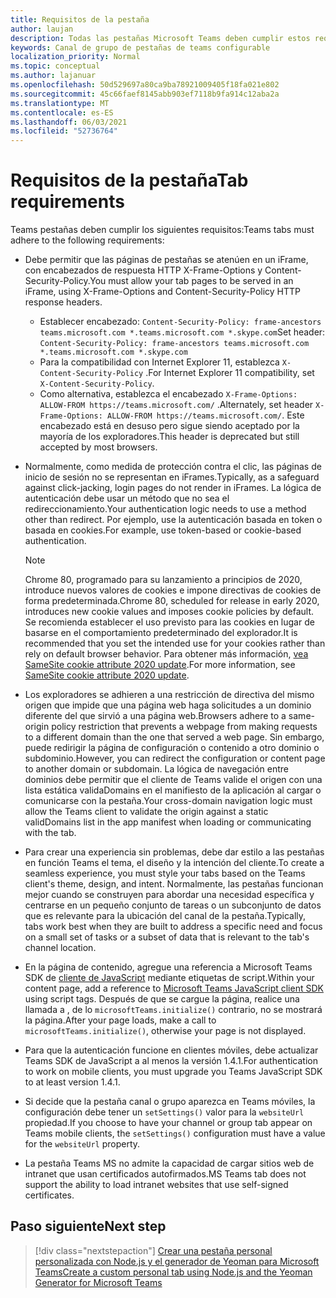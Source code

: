 ```yaml
---
title: Requisitos de la pestaña
author: laujan
description: Todas las pestañas Microsoft Teams deben cumplir estos requisitos.
keywords: Canal de grupo de pestañas de teams configurable
localization_priority: Normal
ms.topic: conceptual
ms.author: lajanuar
ms.openlocfilehash: 50d529697a80ca9ba78921009405f18fa021e802
ms.sourcegitcommit: 45c66faef8145abb903ef7118b9fa914c12aba2a
ms.translationtype: MT
ms.contentlocale: es-ES
ms.lasthandoff: 06/03/2021
ms.locfileid: "52736764"
---
```

# <a name="tab-requirements"></a><span data-ttu-id="de325-104">Requisitos de la pestaña</span><span class="sxs-lookup"><span data-stu-id="de325-104">Tab requirements</span></span>

<span data-ttu-id="de325-105">Teams pestañas deben cumplir los siguientes requisitos:</span><span class="sxs-lookup"><span data-stu-id="de325-105">Teams tabs must adhere to the following requirements:</span></span>

* <span data-ttu-id="de325-106">Debe permitir que las páginas de pestañas se atenúen en un iFrame, con encabezados de respuesta HTTP X-Frame-Options y Content-Security-Policy.</span><span class="sxs-lookup"><span data-stu-id="de325-106">You must allow your tab pages to be served in an iFrame, using X-Frame-Options and Content-Security-Policy HTTP response headers.</span></span>
  * <span data-ttu-id="de325-107">Establecer encabezado: `Content-Security-Policy: frame-ancestors teams.microsoft.com *.teams.microsoft.com *.skype.com`</span><span class="sxs-lookup"><span data-stu-id="de325-107">Set header: `Content-Security-Policy: frame-ancestors teams.microsoft.com *.teams.microsoft.com *.skype.com`</span></span>
  * <span data-ttu-id="de325-108">Para la compatibilidad con Internet Explorer 11, establezca `X-Content-Security-Policy` .</span><span class="sxs-lookup"><span data-stu-id="de325-108">For Internet Explorer 11 compatibility, set `X-Content-Security-Policy`.</span></span>
  * <span data-ttu-id="de325-109">Como alternativa, establezca el encabezado `X-Frame-Options: ALLOW-FROM https://teams.microsoft.com/` .</span><span class="sxs-lookup"><span data-stu-id="de325-109">Alternately, set header `X-Frame-Options: ALLOW-FROM https://teams.microsoft.com/`.</span></span> <span data-ttu-id="de325-110">Este encabezado está en desuso pero sigue siendo aceptado por la mayoría de los exploradores.</span><span class="sxs-lookup"><span data-stu-id="de325-110">This header is deprecated but still accepted by most browsers.</span></span>
* <span data-ttu-id="de325-111">Normalmente, como medida de protección contra el clic, las páginas de inicio de sesión no se representan en iFrames.</span><span class="sxs-lookup"><span data-stu-id="de325-111">Typically, as a safeguard against click-jacking, login pages do not render in iFrames.</span></span> <span data-ttu-id="de325-112">La lógica de autenticación debe usar un método que no sea el redireccionamiento.</span><span class="sxs-lookup"><span data-stu-id="de325-112">Your authentication logic needs to use a method other than redirect.</span></span> <span data-ttu-id="de325-113">Por ejemplo, use la autenticación basada en token o basada en cookies.</span><span class="sxs-lookup"><span data-stu-id="de325-113">For example, use token-based or cookie-based authentication.</span></span>

    > [!NOTE]
    > <span data-ttu-id="de325-114">Chrome 80, programado para su lanzamiento a principios de 2020, introduce nuevos valores de cookies e impone directivas de cookies de forma predeterminada.</span><span class="sxs-lookup"><span data-stu-id="de325-114">Chrome 80, scheduled for release in early 2020, introduces new cookie values and imposes cookie policies by default.</span></span> <span data-ttu-id="de325-115">Se recomienda establecer el uso previsto para las cookies en lugar de basarse en el comportamiento predeterminado del explorador.</span><span class="sxs-lookup"><span data-stu-id="de325-115">It is recommended that you set the intended use for your cookies rather than rely on default browser behavior.</span></span> <span data-ttu-id="de325-116">Para obtener más información, [vea SameSite cookie attribute 2020 update](../../resources/samesite-cookie-update.md).</span><span class="sxs-lookup"><span data-stu-id="de325-116">For more information, see [SameSite cookie attribute 2020 update](../../resources/samesite-cookie-update.md).</span></span>

* <span data-ttu-id="de325-117">Los exploradores se adhieren a una restricción de directiva del mismo origen que impide que una página web haga solicitudes a un dominio diferente del que sirvió a una página web.</span><span class="sxs-lookup"><span data-stu-id="de325-117">Browsers adhere to a same-origin policy restriction that prevents a webpage from making requests to a different domain than the one that served a web page.</span></span> <span data-ttu-id="de325-118">Sin embargo, puede redirigir la página de configuración o contenido a otro dominio o subdominio.</span><span class="sxs-lookup"><span data-stu-id="de325-118">However, you can redirect the configuration or content page to another domain or subdomain.</span></span> <span data-ttu-id="de325-119">La lógica de navegación entre dominios debe permitir que el cliente de Teams valide el origen con una lista estática validaDomains en el manifiesto de la aplicación al cargar o comunicarse con la pestaña.</span><span class="sxs-lookup"><span data-stu-id="de325-119">Your cross-domain navigation logic must allow the Teams client to validate the origin against a static validDomains list in the app manifest when loading or communicating with the tab.</span></span>

* <span data-ttu-id="de325-120">Para crear una experiencia sin problemas, debe dar estilo a las pestañas en función Teams el tema, el diseño y la intención del cliente.</span><span class="sxs-lookup"><span data-stu-id="de325-120">To create a seamless experience, you must style your tabs based on the Teams client's theme, design, and intent.</span></span> <span data-ttu-id="de325-121">Normalmente, las pestañas funcionan mejor cuando se construyen para abordar una necesidad específica y centrarse en un pequeño conjunto de tareas o un subconjunto de datos que es relevante para la ubicación del canal de la pestaña.</span><span class="sxs-lookup"><span data-stu-id="de325-121">Typically, tabs work best when they are built to address a specific need and focus on a small set of tasks or a subset of data that is relevant to the tab's channel location.</span></span>

* <span data-ttu-id="de325-122">En la página de contenido, agregue una referencia a Microsoft Teams SDK de [cliente de JavaScript](/javascript/api/overview/msteams-client) mediante etiquetas de script.</span><span class="sxs-lookup"><span data-stu-id="de325-122">Within your content page, add a reference to [Microsoft Teams JavaScript client SDK](/javascript/api/overview/msteams-client) using script tags.</span></span> <span data-ttu-id="de325-123">Después de que se cargue la página, realice una llamada a , de lo `microsoftTeams.initialize()` contrario, no se mostrará la página.</span><span class="sxs-lookup"><span data-stu-id="de325-123">After your page loads, make a call to `microsoftTeams.initialize()`, otherwise your page is not displayed.</span></span>

* <span data-ttu-id="de325-124">Para que la autenticación funcione en clientes móviles, debe actualizar Teams SDK de JavaScript a al menos la versión 1.4.1.</span><span class="sxs-lookup"><span data-stu-id="de325-124">For authentication to work on mobile clients, you must upgrade you Teams JavaScript SDK to at least version 1.4.1.</span></span>

* <span data-ttu-id="de325-125">Si decide que la pestaña canal o grupo aparezca en Teams móviles, la configuración debe tener un `setSettings()` valor para la `websiteUrl` propiedad.</span><span class="sxs-lookup"><span data-stu-id="de325-125">If you choose to have your channel or group tab appear on Teams mobile clients, the `setSettings()` configuration must have a value for the `websiteUrl` property.</span></span>

* <span data-ttu-id="de325-126">La pestaña Teams MS no admite la capacidad de cargar sitios web de intranet que usan certificados autofirmados.</span><span class="sxs-lookup"><span data-stu-id="de325-126">MS Teams tab does not support the ability to load intranet websites that use self-signed certificates.</span></span>

## <a name="next-step"></a><span data-ttu-id="de325-127">Paso siguiente</span><span class="sxs-lookup"><span data-stu-id="de325-127">Next step</span></span>

> [!div class="nextstepaction"]
> [<span data-ttu-id="de325-128">Crear una pestaña personal personalizada con Node.js y el generador de Yeoman para Microsoft Teams</span><span class="sxs-lookup"><span data-stu-id="de325-128">Create a custom personal tab using Node.js and the Yeoman Generator for Microsoft Teams</span></span>](~/tabs/quickstarts/create-personal-tab-node-yeoman.md)
